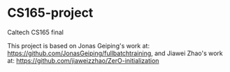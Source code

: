 # CS165-project
Caltech CS165 final

This project is based on Jonas Geiping's work at: https://github.com/JonasGeiping/fullbatchtraining, and Jiawei Zhao's work at: https://github.com/jiaweizzhao/ZerO-initialization
